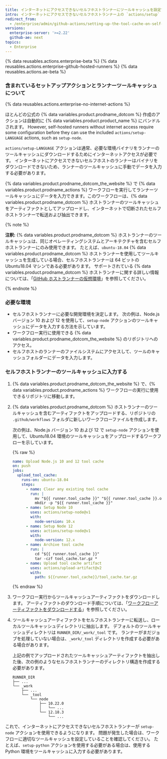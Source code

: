 ```yaml
---
title: インターネットにアクセスできないセルフホストランナーにツールキャッシュを設定する
intro: インターネットにアクセスできないセルフホストランナー上の `actions/setup` アクションを使用するには、最初にワークフローのランナーのツールキャッシュにデータを入力する必要があります。
redirect_from:
  - /enterprise/admin/github-actions/setting-up-the-tool-cache-on-self-hosted-runners-without-internet-access
versions:
  enterprise-server: '>=2.22'
  github-ae: next
topics:
  - Enterprise
---
```


{% data reusables.actions.enterprise-beta %}
{% data reusables.actions.enterprise-github-hosted-runners %}
{% data reusables.actions.ae-beta %}

### 含まれているセットアップアクションとランナーツールキャッシュについて

{% data reusables.actions.enterprise-no-internet-actions %}

ほとんどの公式の {% data variables.product.prodname_dotcom %} 作成のアクションは自動的に {% data variables.product.product_name %} にバンドルされます。 However, self-hosted runners without internet access require some configuration before they can use the included `actions/setup-LANGUAGE` actions, such as `setup-node`.

`actions/setup-LANGUAGE` アクションは通常、必要な環境バイナリをランナーのツールキャッシュにダウンロードするためにインターネットアクセスが必要です。 インターネットにアクセスできないセルフホストのランナーはバイナリをダウンロードできないため、ランナーのツールキャッシュに手動でデータを入力する必要があります。

{% data variables.product.prodname_dotcom_the_website %} で {% data variables.product.prodname_actions %} ワークフローを実行してランナーツールキャッシュにデータを入力できます。このワークフローは、{% data variables.product.prodname_dotcom %} ホストランナーのツールキャッシュをアーティファクトとしてアップロードし、インターネットで切断されたセルフホストランナーで転送および抽出できます。

{% note %}

**注釈:** {% data variables.product.prodname_dotcom %} ホストランナーのツールキャッシュは、同じオペレーティングシステムとアーキテクチャを含むセルフホストランナーにのみ使用できます。 たとえば、`ubuntu-18.04` {% data variables.product.prodname_dotcom %} ホストランナーを使用してツールキャッシュを生成している場合、セルフホストランナーは 64 ビットの Ubuntu18.04 マシンである必要があります。 サポートされている {% data variables.product.prodname_dotcom %} ホストランナーに関する詳しい情報については、「<a href="/actions/reference/virtual-environments-for-github-hosted-runners#supported-runners-and-hardware-resources" class="dotcom-only">GitHub ホストランナーの仮想環境</a>」を参照してください。

{% endnote %}

### 必要な環境

* セルフホストランナーに必要な開発環境を決定します。 次の例は、Node.js バージョン 10 および 12 を使用して、`setup-node` アクションのツールキャッシュにデータを入力する方法を示しています。
* ワークフロー実行に使用できる {% data variables.product.prodname_dotcom_the_website %} のリポジトリへのアクセス。
* セルフホストのランナーのファイルシステムにアクセスして、ツールのキャッシュフォルダーにデータを入力します。

### セルフホストランナーのツールキャッシュに入力する

1. {% data variables.product.prodname_dotcom_the_website %} で、{% data variables.product.prodname_actions %} ワークフローの実行に使用できるリポジトリに移動します。
1. {% data variables.product.prodname_dotcom %} ホストランナーのツールキャッシュを含むアーティファクトをアップロードする、リポジトリの `.github/workflows` フォルダに新しいワークフローファイルを作成します。

   次の例は、Node.js バージョン 10 および 12 で `setup-node` アクションを使用して、Ubuntu18.04 環境のツールキャッシュをアップロードするワークフローを示しています。

   {% raw %}
   ```yaml
   name: Upload Node.js 10 and 12 tool cache
   on: push
   jobs:
     upload_tool_cache:
       runs-on: ubuntu-18.04
       steps:
         - name: Clear any existing tool cache
           run: |
             mv "${{ runner.tool_cache }}" "${{ runner.tool_cache }}.old"
             mkdir -p "${{ runner.tool_cache }}"
         - name: Setup Node 10
           uses: actions/setup-node@v1
           with:
             node-version: 10.x
         - name: Setup Node 12
           uses: actions/setup-node@v1
           with:
             node-version: 12.x
         - name: Archive tool cache
           run: |
             cd "${{ runner.tool_cache }}"
             tar -czf tool_cache.tar.gz *
         - name: Upload tool cache artifact
           uses: actions/upload-artifact@v2
           with:
             path: ${{runner.tool_cache}}/tool_cache.tar.gz
   ```
   {% endraw %}
1. ワークフロー実行からツールキャッシュアーティファクトをダウンロードします。 アーティファクトのダウンロード手順については、「[ワークフローアーティファクトをダウンロードする](/actions/managing-workflow-runs/downloading-workflow-artifacts)」を参照してください。
1. ツールキャッシュアーティファクトをセルフホストランナーに転送し、ローカルツールキャッシュディレクトリに抽出します。 デフォルトのツールキャッシュディレクトリは `RUNNER_DIR/_work/_tool` です。 ランナーがまだジョブを処理していない場合は、`_work/_tool` ディレクトリを作成する必要がある場合があります。

    上記の例でアップロードされたツールキャッシュアーティファクトを抽出した後、次の例のようなセルフホストランナーのディレクトリ構造を作成する必要があります。

    ```
    RUNNER_DIR
    ├── ...
    └── _work
        ├── ...
        └── _tool
            └── node
                ├── 10.22.0
                │   └── ...
                └── 12.18.3
                    └── ...
    ```

これで、インターネットにアクセスできないセルフホストランナーが `setup-node` アクションを使用できるようになります。 問題が発生した場合は、ワークフローに適切なツールキャッシュを設定していることを確認してください。 たとえば、`setup-python` アクションを使用する必要がある場合は、使用する Python 環境をツールキャッシュに入力する必要があります。
